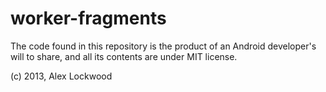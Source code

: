 worker-fragments
================

The code found in this repository is the product of an Android developer's will to share, and all its contents are under MIT license.

(c) 2013, Alex Lockwood

